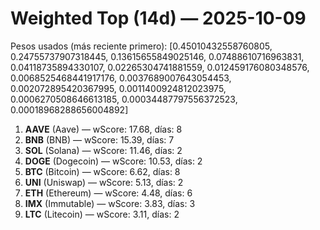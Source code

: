 # Weighted Top (14d) — 2025-10-09
Pesos usados (más reciente primero): [0.45010432558760805, 0.24755737907318445, 0.13615655849025146, 0.07488610716963831, 0.04118735894330107, 0.02265304741881559, 0.012459176080348576, 0.0068525468441917176, 0.0037689007643054453, 0.002072895420367995, 0.0011400924812023975, 0.0006270508646613185, 0.00034487797556372523, 0.00018968288656004892]
1. **AAVE** (Aave) — wScore: 17.68, días: 8
2. **BNB** (BNB) — wScore: 15.39, días: 7
3. **SOL** (Solana) — wScore: 11.46, días: 2
4. **DOGE** (Dogecoin) — wScore: 10.53, días: 2
5. **BTC** (Bitcoin) — wScore: 6.62, días: 8
6. **UNI** (Uniswap) — wScore: 5.13, días: 2
7. **ETH** (Ethereum) — wScore: 4.48, días: 6
8. **IMX** (Immutable) — wScore: 3.83, días: 3
9. **LTC** (Litecoin) — wScore: 3.11, días: 2